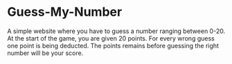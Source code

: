 # Guess-My-Number
A simple website where you have to guess a number ranging between 0-20.
At the start of the game, you are given 20 points.
For every wrong guess one point is being deducted.
The points remains before guessing the right number will be your score.
